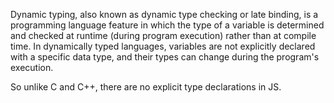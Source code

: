 Dynamic typing, also known as dynamic type checking or late binding, is a programming language feature in which the type of a variable is determined and checked at runtime (during program execution) rather than at compile time. In dynamically typed languages, variables are not explicitly declared with a specific data type, and their types can change during the program's execution.

So unlike C and C++, there are no explicit type declarations in JS.